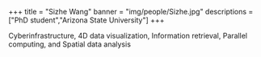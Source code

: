 +++
title = "Sizhe Wang"
banner = "img/people/Sizhe.jpg"
descriptions = ["PhD student","Arizona State University"]
+++

Cyberinfrastructure, 4D data visualization, Information retrieval, Parallel computing, and Spatial data analysis